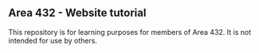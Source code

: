 ## Area 432 - Website tutorial
This repository is for learning purposes for members of Area 432. It is not intended for use by others. 